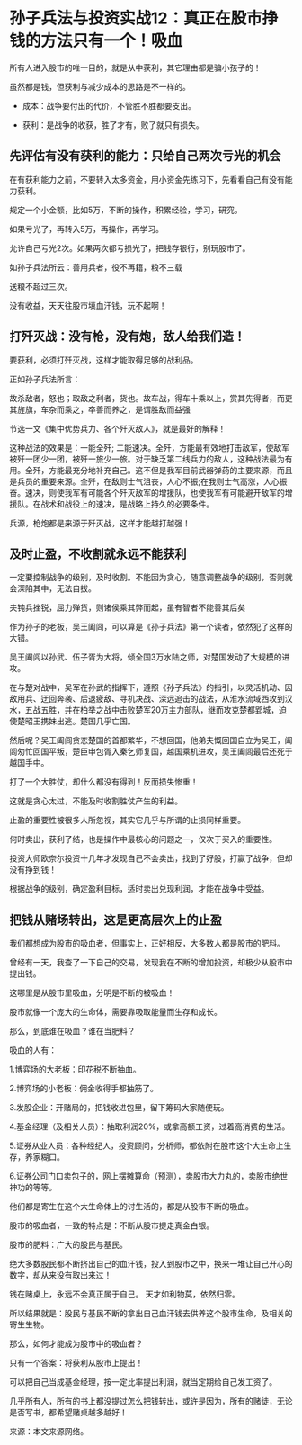 # 孙子兵法与投资实战12：真正在股市挣钱的方法只有一个！吸血

所有人进入股市的唯一目的，就是从中获利，其它理由都是骗小孩子的！

虽然都是钱，但获利与减少成本的思路是不一样的。

- 成本：战争要付出的代价，不管胜不胜都要支出。

- 获利：是战争的收获，胜了才有，败了就只有损失。

## 先评估有没有获利的能力：只给自己两次亏光的机会

在有获利能力之前，不要转入太多资金，用小资金先练习下，先看看自己有没有能力获利。

规定一个小金额，比如5万，不断的操作，积累经验，学习，研究。

如果亏光了，再转入5万，再操作，再学习。

允许自己亏光2次。如果两次都亏损光了，把钱存银行，别玩股市了。

如孙子兵法所云：善用兵者，役不再籍，粮不三载

送粮不超过三次。

没有收益，天天往股市填血汗钱，玩不起啊！

## 打歼灭战：没有枪，没有炮，敌人给我们造！

要获利，必须打歼灭战，这样才能取得足够的战利品。

正如孙子兵法所言：

故杀敌者，怒也；取敌之利者，货也。故车战，得车十乘以上，赏其先得者，而更其旌旗，车杂而乘之，卒善而养之，是谓胜敌而益强

节选一文《集中优势兵力、各个歼灭敌人》，就是最好的解释！

这种战法的效果是：一能全歼; 二能速决。全歼，方能最有效地打击敌军，使敌军被歼一团少一团，被歼一旅少一旅。对于缺乏第二线兵力的敌人，这种战法最为有用。全歼，方能最充分地补充自己。这不但是我军目前武器弹药的主要来源，而且是兵员的重要来源。全歼，在敌则士气沮丧，人心不振;在我则士气高涨，人心振奋。速决，则使我军有可能各个歼灭敌军的增援队，也使我军有可能避开敌军的增援队。在战术和战役上的速决，是战略上持久的必要条件。

兵源，枪炮都是来源于歼灭战，这样才能越打越强！

## 及时止盈，不收割就永远不能获利

一定要控制战争的级别，及时收割。不能因为贪心，随意调整战争的级别，否则就会深陷其中，无法自拔。

夫钝兵挫锐，屈力殚货，则诸侯乘其弊而起，虽有智者不能善其后矣

作为孙子的老板，吴王阖闾，可以算是《孙子兵法》第一个读者，依然犯了这样的大错。

吴王阖闾以孙武、伍子胥为大将，倾全国3万水陆之师，对楚国发动了大规模的进攻。


在与楚对战中，吴军在孙武的指挥下，遵照《孙子兵法》的指引，以灵活机动、因敌用兵、迂回奔袭、后退疲敌、寻机决战、深远追击的战法，从淮水流域西攻到汉水，五战五胜，并在柏举之战中击败楚军20万主力部队，继而攻克楚都郢城，迫使楚昭王携妹出逃。楚国几乎亡国。


然后呢？吴王阖闾贪恋楚国的首都繁华，不想回国，他弟夫慨回国自立为吴王，阖闾匆忙回国平叛，楚臣申包胥入秦乞师复国，越国乘机进攻，吴王阖闾最后还死于越国手中。


打了一个大胜仗，却什么都没有得到！反而损失惨重！

这就是贪心太过，不能及时收割胜仗产生的利益。

止盈的重要性被很多人所忽视，其实它几乎与所谓的止损同样重要。

何时卖出，获利了结，也是操作中最核心的问题之一，仅次于买入的重要性。

投资大师欧奈尔投资十几年才发现自己不会卖出，找到了好股，打赢了战争，但却没有挣到钱！


根据战争的级别，确定盈利目标，适时卖出兑现利润，才能在战争中受益。

## 把钱从赌场转出，这是更高层次上的止盈

我们都想成为股市的吸血者，但事实上，正好相反，大多数人都是股市的肥料。

曾经有一天，我查了一下自己的交易，发现我在不断的增加投资，却极少从股市中提出钱。

这哪里是从股市里吸血，分明是不断的被吸血！


股市就像一个庞大的生命体，需要靠吸取能量而生存和成长。

那么，到底谁在吸血？谁在当肥料？


吸血的人有：


1.博弈场的大老板：印花税不断抽血。

2.博弈场的小老板：佣金收得手都抽筋了。

3.发股企业：开赌局的，把钱收进包里，留下筹码大家随便玩。

4.基金经理（及相关人员）：抽取利润20%，或拿高额工资，过着高消费的生活。

5.证券从业人员：各种经纪人，投资顾问，分析师，都依附在股市这个大生命上生存，养家糊口。

6.证券公司门口卖包子的，网上摆摊算命（预测），卖股市大力丸的，卖股市绝世神功的等等。

他们都是寄生在这个大生命体上的讨生活的，都是从股市不断的吸血。

股市的吸血者，一致的特点是：不断从股市提走真金白银。


股市的肥料：广大的股民与基民。


绝大多数股民都不断挤出自己的血汗钱，投入到股市之中，换来一堆让自己开心的数字，却从来没有取出来过！

钱在赌桌上，永远不会真正属于自己。
天才如利物莫，依然归零。

所以结果就是：股民与基民不断的拿出自己血汗钱去供养这个股市生命，及相关的寄生生物。


那么，如何才能成为股市中的吸血者？

只有一个答案：将获利从股市上提出！

可以把自己当成基金经理，按一定比率提出利润，就当定期给自己发工资了。

几乎所有人，所有的书上都没提过怎么把钱转出，或许是因为，所有的赌徒，无论是否写书，都希望赌桌越多越好！

来源：本文来源网络。
